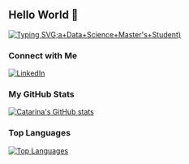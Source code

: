 ## Hello World 👋

[![Typing SVG](https://readme-typing-svg.demolab.com?font=Din+Pro&pause=1000&color=6A9080&center=true&width=435&lines=I'm+Catarina+:);a+Data+Science+Master's+Student)](https://git.io/typing-svg)
### Connect with Me
[![LinkedIn](https://img.shields.io/badge/-LinkedIn-blue?style=flat&logo=Linkedin&logoColor=white)](www.linkedin.com/in/catarina-gn-nunes)

### My GitHub Stats
[![Catarina's GitHub stats](https://github-readme-stats.vercel.app/api?username=CatarinaGN&show_icons=true&theme=radical)](https://github.com/CatarinaGN/github-readme-stats)

### Top Languages
[![Top Languages](https://github-readme-stats.vercel.app/api/top-langs/?username=CatarinaGN&layout=compact)](https://github.com/CatarinaGN/github-readme-stats)


